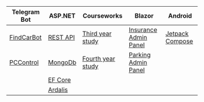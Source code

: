   Telegram Bot   |    ASP.NET   |  Courseworks  |   Blazor    |   Android   |
---------------- |--------------|---------------|-------------|-------------|
[FindCarBot](https://github.com/horodynskyi/FindCarBot) |[REST API](https://github.com/horodynskyi/Parking)|[Third year study](https://github.com/horodynskyi/Insurance) |[Insurance Admin Panel](https://github.com/horodynskyi/Insurance/tree/master/src/Front-endTemplate)|[Jetpack Compose](https://github.com/Brigada44/encyclopedia)
|[PCControl](https://github.com/horodynskyi/PCControl)|[MongoDb](https://github.com/horodynskyi/MangoWebApi)|[Fourth year study](https://github.com/horodynskyi/ExchangeForecasting)|[Parking Admin Panel](https://github.com/horodynskyi/Parking/tree/main/Parking.Client)|
||[EF Core](https://github.com/horodynskyi/SkillAppAdoWebApi)|
||[Ardalis](https://github.com/horodynskyi/CleanArchitectureArdalis)||
